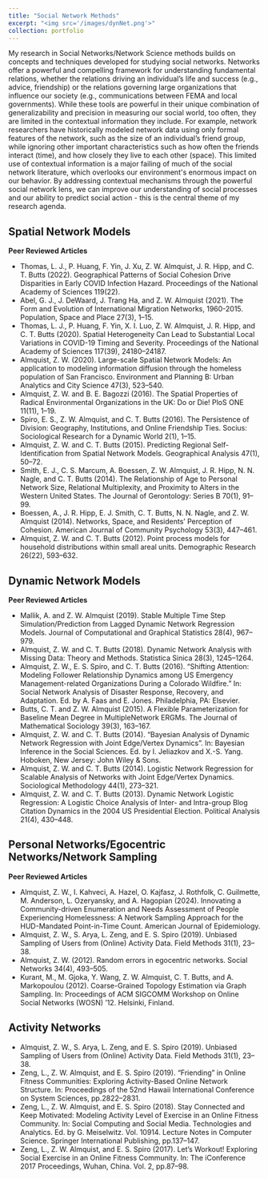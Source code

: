 ```yaml
---
title: "Social Network Methods"
excerpt: "<img src='/images/dynNet.png'>"
collection: portfolio
---
```



My research in Social Networks/Network Science methods builds on concepts and techniques developed for studying social networks. Networks offer a powerful and compelling framework for understanding fundamental relations, whether the relations driving an individual’s life and success (e.g., advice, friendship) or the relations governing large organizations that influence our society (e.g., communications between FEMA and local governments). While these tools are powerful in their unique combination of generalizability and precision in measuring our social world, too often, they are limited in the contextual information they include. For example, network researchers have historically modeled network data using only formal features of the network, such as the size of an individual’s friend group, while ignoring other important characteristics such as how often the friends interact (time), and how closely they live to each other (space). This limited use of contextual information is a major failing of much of the social network literature, which overlooks our environment's enormous impact on our behavior. By addressing contextual mechanisms through the powerful social network lens, we can improve our understanding of social processes and our ability to predict social action - this is the central theme of my research agenda. 

## Spatial Network Models

**Peer Reviewed Articles**

* Thomas, L. J., P. Huang, F. Yin, J. Xu, Z. W. Almquist, J. R. Hipp, and C. T. Butts (2022). Geographical Patterns of
Social Cohesion Drive Disparities in Early COVID Infection Hazard. Proceedings of the National Academy of
Sciences 119(22).
* Abel, G. J., J. DeWaard, J. Trang Ha, and Z. W. Almquist (2021). The Form and Evolution of International Migration Networks, 1960-2015. Population, Space and Place 27(3), 1–15.
* Thomas, L. J., P. Huang, F. Yin, X. I. Luo, Z. W. Almquist, J. R. Hipp, and C. T. Butts (2020). Spatial Heterogeneity Can Lead to Substantial Local Variations in COVID-19 Timing and Severity. Proceedings of the National
Academy of Sciences 117(39), 24180–24187.
* Almquist, Z. W. (2020). Large-scale Spatial Network Models: An application to modeling information diffusion
through the homeless population of San Francisco. Environment and Planning B: Urban Analytics and City
Science 47(3), 523–540.
* Almquist, Z. W. and B. E. Bagozzi (2016). The Spatial Properties of Radical Environmental Organizations in the
UK: Do or Die! PloS ONE 11(11), 1–19.
* Spiro, E. S., Z. W. Almquist, and C. T. Butts (2016). The Persistence of Division: Geography, Institutions, and
Online Friendship Ties. Socius: Sociological Research for a Dynamic World 2(1), 1–15.
* Almquist, Z. W. and C. T. Butts (2015). Predicting Regional Self-Identification from Spatial Network Models.
Geographical Analysis 47(1), 50–72.
* Smith, E. J., C. S. Marcum, A. Boessen, Z. W. Almquist, J. R. Hipp, N. N. Nagle, and C. T. Butts (2014). The Relationship of Age to Personal Network Size, Relational Multiplexity, and Proximity to Alters in the Western
United States. The Journal of Gerontology: Series B 70(1), 91–99.
* Boessen, A., J. R. Hipp, E. J. Smith, C. T. Butts, N. N. Nagle, and Z. W. Almquist (2014). Networks, Space, and
Residents’ Perception of Cohesion. American Journal of Community Psychology 53(3), 447–461.
* Almquist, Z. W. and C. T. Butts (2012). Point process models for household distributions within small areal
units. Demographic Research 26(22), 593–632.

## Dynamic Network Models

**Peer Reviewed Articles**

* Mallik, A. and Z. W. Almquist (2019). Stable Multiple Time Step Simulation/Prediction from Lagged Dynamic Network Regression Models. Journal of Computational and Graphical Statistics 28(4), 967–979.
* Almquist, Z. W. and C. T. Butts (2018). Dynamic Network Analysis with Missing Data: Theory and Methods.
Statistica Sinica 28(3), 1245–1264.
* Almquist, Z. W., E. S. Spiro, and C. T. Butts (2016). “Shifting Attention: Modeling Follower Relationship Dynamics among US Emergency Management-related Organizations During a Colorado Wildfire.” In: Social Network Analysis of Disaster Response, Recovery, and Adaptation. Ed. by A. Faas and E. Jones. Philadelphia,
PA: Elsevier.
* Butts, C. T. and Z. W. Almquist (2015). A Flexible Parameterization for Baseline Mean Degree in MultipleNetwork ERGMs. The Journal of Mathematical Sociology 39(3), 163–167.
* Almquist, Z. W. and C. T. Butts (2014). “Bayesian Analysis of Dynamic Network Regression with Joint Edge/Vertex Dynamics”. In: Bayesian Inference in the Social Sciences. Ed. by I. Jeliazkov and X.-S. Yang. Hoboken, New Jersey: John Wiley & Sons.
* Almquist, Z. W. and C. T. Butts (2014). Logistic Network Regression for Scalable Analysis of Networks with Joint Edge/Vertex Dynamics. Sociological Methodology 44(1), 273–321.
* Almquist, Z. W. and C. T. Butts (2013). Dynamic Network Logistic Regression: A Logistic Choice Analysis of Inter- and Intra-group Blog Citation Dynamics in the 2004 US Presidential Election. Political Analysis 21(4), 430–448.

## Personal Networks/Egocentric Networks/Network Sampling

**Peer Reviewed Articles**
* Almquist, Z. W., I. Kahveci, A. Hazel, O. Kajfasz, J. Rothfolk, C. Guilmette, M. Anderson, L. Ozeryansky, and
A. Hagopian (2024). Innovating a Community-driven Enumeration and Needs Assessment of People Experiencing Homelessness: A Network Sampling Approach for the HUD-Mandated Point-in-Time Count.
American Journal of Epidemiology.
* Almquist, Z. W., S. Arya, L. Zeng, and E. S. Spiro (2019). Unbiased Sampling of Users from (Online) Activity
Data. Field Methods 31(1), 23–38.
* Almquist, Z. W. (2012). Random errors in egocentric networks. Social Networks 34(4), 493–505.
* Kurant, M., M. Gjoka, Y. Wang, Z. W. Almquist, C. T. Butts, and A. Markopoulou (2012). Coarse-Grained Topology Estimation via Graph Sampling. In: Proceedings of ACM SIGCOMM Workshop on Online Social Networks (WOSN) ’12. Helsinki, Finland.

## Activity Networks

* Almquist, Z. W., S. Arya, L. Zeng, and E. S. Spiro (2019). Unbiased Sampling of Users from (Online) Activity
Data. Field Methods 31(1), 23–38.
* Zeng, L., Z. W. Almquist, and E. S. Spiro (2019). “Friending” in Online Fitness Communities: Exploring
Activity-Based Online Network Structure. In: Proceedings of the 52nd Hawaii International Conference on
System Sciences, pp.2822–2831.
* Zeng, L., Z. W. Almquist, and E. S. Spiro (2018). Stay Connected and Keep Motivated: Modeling Activity Level
of Exercise in an Online Fitness Community. In: Social Computing and Social Media. Technologies and Analytics. Ed. by G. Meiselwitz. Vol. 10914. Lecture Notes in Computer Science. Springer International Publishing, pp.137–147.
* Zeng, L., Z. W. Almquist, and E. S. Spiro (2017). Let’s Workout! Exploring Social Exercise in an Online Fitness
Community. In: The iConference 2017 Proceedings, Wuhan, China. Vol. 2, pp.87–98.

